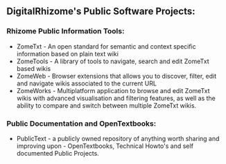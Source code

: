 ## DigitalRhizome's Public Software Projects:

### Rhizome Public Information Tools:
* ZomeTxt - An open standard for semantic and context specific information based on plain text wiki
* ZomeTools - A library of tools to navigate, search and edit ZomeTxt based wikis
* ZomeWeb - Browser extensions that allows you to discover, filter, edit and navigate wikis associated to the current URL
* ZomeWorks - Multiplatform application to browse and edit ZomeTxt wikis with advanced visualisation and filtering features, as well as the ability to compare and switch between multiple ZomeTxt wikis.


### Public Documentation and OpenTextbooks:
* PublicText - a publicly owned repository of anything worth sharing and improving upon - OpenTextbooks, Technical Howto's and self documented Public Projects.


